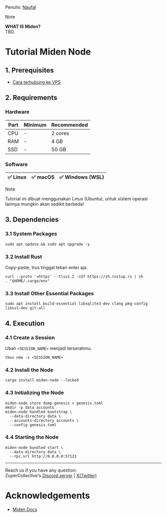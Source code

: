Penulis: [Naufal](https://x.com/0xfal)

> [!NOTE]
> **WHAT IS Miden?**\
> TBD.

# Tutorial Miden Node

## 1. Prerequisites

- [Cara terhubung ke VPS](https://github.com/ZuperHunt/Connect-to-VPS)

## 2. Requirements

### Hardware

| Part | Minimum | Recommended |
| ------------- | ------------- | ------------- |
| CPU | - | 2 cores |
| RAM | - | 4 GB |
| SSD | - | 50 GB |

### Software

| ✅ Linux | ✅ macOS | ✅ Windows (WSL) |
| ------------- | ------------- | ------------- |

> [!NOTE]
> Tutorial ini dibuat menggunakan Linux (Ubuntu), untuk sistem operasi lainnya mungkin akan sedikit berbeda!

## 3. Dependencies

### 3.1 System Packages

```
sudo apt update && sudo apt upgrade -y
```

### 3.2 Install Rust

Copy-paste, trus tinggal tekan enter aja.

```
curl --proto '=https' --tlsv1.2 -sSf https://sh.rustup.rs | sh
. "$HOME/.cargo/env"
```

### 3.3 Install Other Essential Packages

```
sudo apt install build-essential libsqlite3-dev clang pkg-config libssl-dev git-all
```

## 4. Execution

### 4.1 Create a Session

Ubah `<SESSION_NAME>` menjadi terserahmu.

```
tmux new -s <SESSION_NAME>
```

### 4.2 Install the Node

```
cargo install miden-node --locked
```

### 4.3 Initializing the Node

```
miden-node store dump-genesis > genesis.toml
mkdir -p data accounts
miden-node bundled bootstrap \
  --data-directory data \
  --accounts-directory accounts \
  --config genesis.toml
```

### 4.4 Starting the Node

```
miden-node bundled start \
  --data-directory data \
  --rpc.url http://0.0.0.0:57123
```

---

Reach us if you have any question:\
ZuperCollective's [Discord server](https://discord.gg/ZuperCollective) | [X(Twitter)](https://twitter.com/ZuperCollective)

# Acknowledgements

* [Miden Docs](https://github.com/0xMiden/miden-tutorials/tree/main/node)
